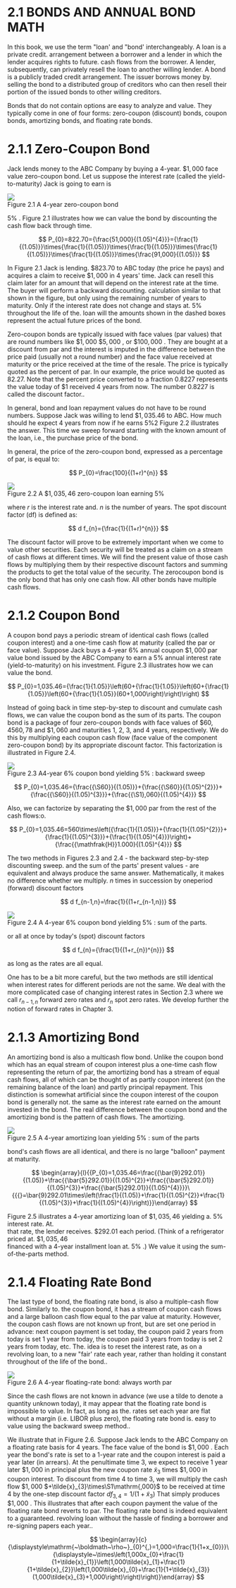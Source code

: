 # 2.1 BONDS AND ANNUAL BOND MATH  

In this book, we use the term "loan' and "bond' interchangeably. A loan is a private credit. arrangement between a borrower and a lender in which the lender acquires rights to future. cash flows from the borrower. A lender, subsequently, can privately resell the loan to another willing lender. A bond is a publicly traded credit arrangement. The issuer borrows money by. selling the bond to a distributed group of creditors who can then resell their portion of the issued bonds to other willing creditors.  

Bonds that do not contain options are easy to analyze and value. They typically come in one of four forms: zero-coupon (discount) bonds, coupon bonds, amortizing bonds, and floating rate bonds.  

# 2.1.1 Zero-Coupon Bond  

Jack lends money to the ABC Company by buying a 4-year. $\$1,000$ face value zero-coupon bond. Let us suppose the interest rate (called the yield-to-maturity) Jack is going to earn is  

![](images/a40e9f6a293d21c6832128ed6543aab42757126308043fc1806448cf32aa02ee.jpg)  
Figure 2.1 A 4-year zero-coupon bond  

$5\%$ . Figure 2.1 illustrates how we can value the bond by discounting the cash flow back through time.  

$$
P_{0}=822.70={\frac{51,000}{(1.05)^{4}}}={\frac{1}{(1.05)}}\times{\frac{1}{(1.05)}}\times{\frac{1}{(1.05)}}\times{\frac{1}{(1.05)}}\times{\frac{1}{(1.05)}}\times{\frac{91,000}{(1.05)}}
$$  

In Figure 2.1 Jack is lending. $\$823.70$ to ABC today (the price he pays) and acquires a claim to receive $\$1,000$ in 4 years' time. Jack can resell this claim later for an amount that will depend on the interest rate at the time. The buyer will perform a backward discounting. calculation similar to that shown in the figure, but only using the remaining number of years to maturity. Only if the interest rate does not change and stays at. $5\%$ throughout the life of the. loan will the amounts shown in the dashed boxes represent the actual future prices of the bond.  

Zero-coupon bonds are typically issued with face values (par values) that are round numbers like $\$1,000$ $\$5,000$ , or $\$100,000$ . They are bought at a discount from par and the interest is imputed in the difference between the price paid (usually not a round number) and the face value received at maturity or the price received at the time of the resale. The price is typically quoted as the percent of par. In our example, the price would be quoted as 82.27. Note that the percent price converted to a fraction 0.8227 represents the value today of $\$1$ received 4 years from now. The number 0.8227 is called the discount factor..  

In general, bond and loan repayment values do not have to be round numbers. Suppose Jack was willing to lend $\$1,035.46$ to ABC. How much should he expect 4 years from now if he earns $5\%2$ Figure 2.2 illustrates the answer. This time we sweep forward starting with the known amount of the loan, i.e., the purchase price of the bond.  

In general, the price of the zero-coupon bond, expressed as a percentage of par, is equal to:  

$$
P_{0}=\frac{100}{(1+r)^{n}}
$$  

![](images/b446ca79284327ba9c2c9f46ef248753365765d663d75f02e887c4f3944d5e9a.jpg)  
Figure 2.2 A $\$1,035,46$ zero-coupon loan earning $5\%$  

where $r$ is the interest rate and. $n$ is the number of years. The spot discount factor (df) is defined as:  

$$
d f_{n}={\frac{1}{(1+r)^{n}}}
$$  

The discount factor will prove to be extremely important when we come to value other securities. Each security will be treated as a claim on a stream of cash flows at different times. We will find the present value of those cash flows by multiplying them by their respective discount factors and summing the products to get the total value of the security. The zerocoupon bond is the only bond that has only one cash flow. All other bonds have multiple cash flows.  

# 2.1.2 Coupon Bond  

A coupon bond pays a periodic stream of identical cash flows (called coupon interest) and a one-time cash flow at maturity (called the par or face value). Suppose Jack buys a 4-year $6\%$ annual coupon $\$1,000$ par value bond issued by the ABC Company to earn a $5\%$ annual interest rate (yield-to-maturity) on his investment. Figure 2.3 illustrates how we can value the bond.  

$$
P_{0}=1,035.46={\frac{1}{1.05}}\left(60+{\frac{1}{1.05}}\left(60+{\frac{1}{1.05}}\left(60+{\frac{1}{1.05}}(60+1,000\right)\right)\right)
$$  

Instead of going back in time step-by-step to discount and cumulate cash flows, we can value the coupon bond as the sum of its parts. The coupon bond is a package of four zero-coupon bonds with face values of $\$60,4560,78$ and $\$1,060$ and maturities 1, 2, 3, and 4 years, respectively. We do this by multiplying each coupon cash flow (face value of the component zero-coupon bond) by its appropriate discount factor. This factorization is illustrated in Figure 2.4.  

![](images/db4beb28d94b7a26f77713930a7ea0defc6bd94efcbdd6be54a97764bb20534f.jpg)  
Figure 2.3 A4-year $6\%$ coupon bond yielding $5\%$ : backward sweep  

$$
P_{0}=1,035.46={\frac{{\S60}}{(1.05)}}+{\frac{{\S60}}{(1.05)^{2}}}+{\frac{{\S60}}{(1.05)^{3}}}+{\frac{{\S1},060}{(1.05)^{4}}}
$$  

Also, we can factorize by separating the $\$1,000$ par from the rest of the cash flows:o.  

$$
P_{0}=1,035.46=560\times\left({\frac{1}{(1.05)}}+{\frac{1}{(1.05)^{2}}}+{\frac{1}{(1.05)^{3}}}+{\frac{1}{(1.05)^{4}}}\right)+{\frac{{\mathfrak{H}}1.000}{(1.05)^{4}}}
$$  

The two methods in Figures 2.3 and 2.4 - the backward step-by-step discounting sweep. and the sum of the parts' present values - are equivalent and always produce the same answer. Mathematically, it makes no difference whether we multiply. $n$ times in succession by oneperiod (forward) discount factors  

$$
d f_{n-1,n}=\frac{1}{(1+r_{n-1,n})}
$$  

![](images/88560852533d55790ec2d4e5717538f9a2cb7353ceb7287ceb49153f3200c33c.jpg)  
Figure 2.4  A 4-year $6\%$ coupon bond yielding $5\%$ : sum of the parts.  

or all at once by today's (spot) discount factors  

$$
d f_{n}={\frac{1}{(1+r_{n})^{n}}}
$$  

as long as the rates are all equal.  

One has to be a bit more careful, but the two methods are still identical when interest rates for different periods are not the same. We deal with the more complicated case of changing interest rates in Section 2.3 where we call $r_{n-1,n}$ forward zero rates and $r_{n}$ spot zero rates. We develop further the notion of forward rates in Chapter 3.  

# 2.1.3 Amortizing Bond  

An amortizing bond is also a multicash flow bond. Unlike the coupon bond which has an equal stream of coupon interest plus a one-time cash flow representing the return of par, the amortizing bond has a stream of equal cash flows, all of which can be thought of as partly coupon interest (on the remaining balance of the loan) and partly principal repayment. This distinction is somewhat artificial since the coupon interest of the coupon bond is generally not. the same as the interest rate earned on the amount invested in the bond. The real difference between the coupon bond and the amortizing bond is the pattern of cash flows. The amortizing.  

![](images/59f713d45dee8bbe976bddcb48b1fb83a08abbaffed473ad5de6e130e87de7ae.jpg)  
Figure 2.5 A 4-year amortizing loan yielding $5\%$ : sum of the parts  

bond's cash flows are all identical, and there is no large "balloon" payment at maturity.  

$$
\begin{array}{l}{{P_{0}=1,035.46=\frac{{\bar{9}292.01}}{(1.05)}+\frac{{\bar{5}292.01}}{(1.05)^{2}}+\frac{{\bar{5}292.01}}{(1.05)^{3}}+\frac{{\bar{5}292.01}}{(1.05)^{4}}}}\ {{{}=\bar{9}292.01\times\left(\frac{1}{(1.05)}+\frac{1}{(1.05)^{2}}+\frac{1}{(1.05)^{3}}+\frac{1}{(1.05)^{4}}\right)}}\end{array}
$$  

Figure 2.5 illustrates a 4-year amortizing loan of $\$1,035,46$ yielding a. $5\%$ interest rate. At.   
that rate, the lender receives. $\$292.01$ each period. (Think of a refrigerator priced at. $\$1,035,46$   
financed with a 4-year installment loan at. $5\%$ .) We value it using the sum-of-the-parts method.  

# 2.1.4 Floating Rate Bond  

The last type of bond, the floating rate bond, is also a multiple-cash flow bond. Similarly to. the coupon bond, it has a stream of coupon cash flows and a large balloon cash flow equal to the par value at maturity. However, the coupon cash flows are not known up front, but are set one period in advance: next coupon payment is set today, the coupon paid 2 years from today is set 1 year from today, the coupon paid 3 years from today is set 2 years from today, etc. The. idea is to reset the interest rate, as on a revolving loan, to a new "fair' rate each year, rather than holding it constant throughout of the life of the bond..  

![](images/00ea206c43f976c6dc9ed8fede7472153f26e8af53ee5165c02e9b8da5614c9a.jpg)  
Figure 2.6 A 4-year floating-rate bond: always worth par  

Since the cash flows are not known in advance (we use a tilde to denote a quantity unknown today), it may appear that the floating rate bond is impossible to value. In fact, as long as the. rates set each year are flat without a margin (i.e. LIBOR plus zero), the floating rate bond is. easy to value using the backward sweep method..  

We illustrate that in Figure 2.6. Suppose Jack lends to the ABC Company on a floating rate basis for 4 years. The face value of the bond is $\$1,000$ . Each year the bond's rate is set to a 1-year rate and the coupon interest is paid a year later (in arrears). At the penultimate time 3, we expect to receive 1 year later $\$1,000$ in principal plus the new coupon rate ${\tilde{x}}_{3}$ times $\$1,000$ in coupon interest. To discount from time 4 to time 3, we will multiply the cash flow $\$1,000$ $+\tilde{x}_{3}\times\S1\mathrm{,000}$ to be received at time 4 by the one-step discount factor $d f_{3,4}=1/(1+\tilde{x}_{3})$ That simply produces $\$1,000$ . This illustrates that after each coupon payment the value of the floating rate bond reverts to par. The floating rate bond is indeed equivalent to a guaranteed. revolving loan without the hassle of finding a borrower and re-signing papers each year..  

$$
\begin{array}{c}{\displaystyle\mathrm{~\boldmath~\rho~}_{0}^{,}=1,000=\frac{1}{1+x_{0}}}\ {\displaystyle~\times\left(1,000x_{0}+\frac{1}{1+\tilde{x}_{1}}\left(1,000\tilde{x}_{1}+\frac{1}{1+\tilde{x}_{2}}\left(1,000\tilde{x}_{0}+\frac{1}{1+\tilde{x}_{3}}(1,000\tilde{x}_{3}+1,000\right)\right)\right)}\end{array}
$$  

